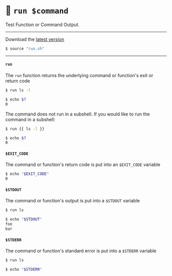 # 🚀 `run $command`

Test Function or Command Output.

---

Download the [latest version](https://github.com/bx-sh/run.sh/archive/v0.2.0.tar.gz)

```sh
$ source "run.sh"
```

---

#### `run`

The `run` function returns the underlying command or function's exit or return code

```sh
$ run ls -l

$ echo $?
0
```

The command does not run in a subshell. If you would like to run the command in a subshell:

```sh
$ run {{ ls -l }}

$ echo $?
0
```

#### `$EXIT_CODE`

The command or function's return code is put into an `$EXIT_CODE` variable

```sh
$ echo "$EXIT_CODE"
0
```

#### `$STDOUT`

The command or function's output is put into a `$STDOUT` variable

```sh
$ run ls

$ echo "$STDOUT"
foo
bar
```

#### `$STDERR`

The command or function's standard error is put into a `$STDERR` variable

```sh
$ run ls

$ echo "$STDERR"
```